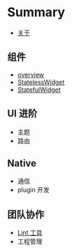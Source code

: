 # Summary

* [关于](./README.md)

## 组件

* [overview](./widgets)
* [StatelessWidget](./widgets/statelesswidget.md)
* [StatefulWidget](./widgets/statefulwidget.md)

## UI 进阶

* 主题
* 路由

## Native

* 通信
* plugin 开发

## 团队协作

* [Lint 工具](./team/lint.md)
* 工程管理
